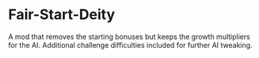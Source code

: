 # Fair-Start-Deity
A mod that removes the starting bonuses but keeps the growth multipliers for the AI. Additional challenge difficulties included for further AI tweaking.
